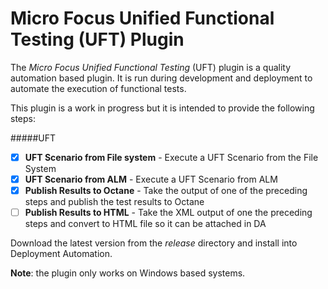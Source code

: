 # Micro Focus Unified Functional Testing (UFT) Plugin

The _Micro Focus Unified Functional Testing_ (UFT) plugin is a quality automation based plugin. 
It is run during development and deployment to automate the execution of functional tests.

This plugin is a work in progress but it is intended to provide the following steps:

#####UFT
* [x] **UFT Scenario from File system** - Execute a UFT Scenario from the File System
* [x] **UFT Scenario from ALM** - Execute a UFT Scenario from ALM
* [x] **Publish Results to Octane** - Take the output of one of the preceding steps and publish the test results to Octane
* [ ] **Publish Results to HTML** - Take the XML output of one the preceding steps and convert to HTML file so it can be attached in DA

Download the latest version from the _release_ directory and install into Deployment Automation.

**Note**: the plugin only works on Windows based systems.
